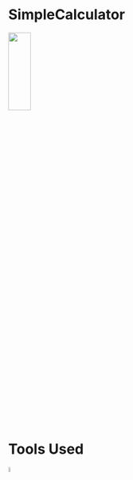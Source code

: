 # SimpleCalculator


<img src="https://user-images.githubusercontent.com/66569043/243157771-06b67100-3e4c-4851-b3d6-7c77ba573dea.gif" width="30%" height="20%">

<!-- <img src="https://user-images.githubusercontent.com/66569043/243158713-15d0bba8-9957-4a41-84a5-835d78531dfd.jpg" width="30%" height="30%" /> -->

# Tools Used
<img src="https://www.google.com/url?sa=i&url=https%3A%2F%2Fandroid-developers.googleblog.com%2F2023%2F04%2Fandroid-studio-flamingo-is-stable.html&psig=AOvVaw24JWUXvMXg3Ukl0ar-eiO2&ust=1685948494077000&source=images&cd=vfe&ved=0CBEQjRxqFwoTCNj2-NmFqf8CFQAAAAAdAAAAABAE)" width="5%" height="5%">





